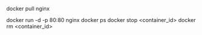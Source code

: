 docker pull nginx

docker run -d -p 80:80 nginx
docker ps
docker stop <container_id>
docker rm <container_id>
